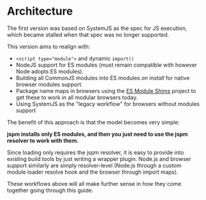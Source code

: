 # Architecture

The first version was based on SystemJS as the spec for JS execution, which became stalled when that spec was no longer supported.

This version aims to realign with:

* `<script type="module">` and dynamic `import()`
* NodeJS support for ES modules (must remain compatible with however Node adopts ES modules).
* Building all CommonJS modules into ES modules _on install_ for native browser modules support.
* Package name maps in browsers using the [ES Module Shims](https://github.com/guybedford/es-module-shims) project to get these to work in all modular browsers today.
* Using SystemJS as the "legacy workflow" for browsers without modules support

The benefit of this approach is that the model becomes very simple:

**jspm installs only ES modules, and then you just need to use the jspm resolver to work with them.**

Since loading only requires the jspm resolver, it is easy to provide into existing build tools by just writing a wrapper plugin. Node.js and browser support similarly are simply resolver-level (Node.js through a custom module loader resolve hook and the browser through import maps).

These workflows above will all make further sense in how they come together going through this guide.